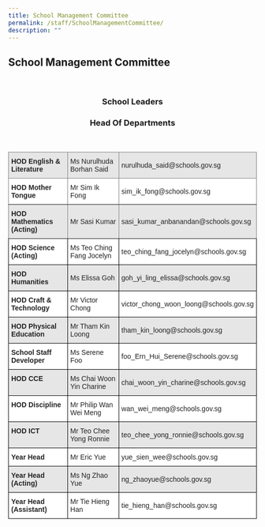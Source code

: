 ```yaml
---
title: School Management Committee
permalink: /staff/SchoolManagementCommittee/
description: ""
---
```

## School Management Committee 
<br>

### <center> School Leaders </centers>

### <center> Head Of Departments </center>
<br>
<style type="text/css">
.tg  {border-collapse:collapse;border-spacing:0;}
.tg td{border-color:black;border-style:solid;border-width:1px;font-family:Arial, sans-serif;font-size:14px;
  overflow:hidden;padding:10px 5px;word-break:normal;}
.tg th{border-color:black;border-style:solid;border-width:1px;font-family:Arial, sans-serif;font-size:14px;
  font-weight:normal;overflow:hidden;padding:10px 5px;word-break:normal;}
.tg .tg-l2bf{background-color:#FFF;color:#222;font-weight:bold;text-align:left;vertical-align:top}
.tg .tg-h5mn{background-color:#E6E6E6;color:#222;text-align:left;vertical-align:middle}
.tg .tg-6nwc{background-color:#E6E6E6;border-color:inherit;color:#222;text-align:left;vertical-align:middle}
.tg .tg-zqst{background-color:#E6E6E6;border-color:inherit;color:#222;font-weight:bold;text-align:left;vertical-align:top}
.tg .tg-0f6e{background-color:#FFF;border-color:inherit;color:#222;font-weight:bold;text-align:left;vertical-align:top}
.tg .tg-k81l{background-color:#FFF;border-color:inherit;color:#222;text-align:left;vertical-align:middle}
.tg .tg-1ppo{background-color:#FFF;color:#222;text-align:left;vertical-align:middle}
.tg .tg-rs0e{background-color:#E6E6E6;color:#222;font-weight:bold;text-align:left;vertical-align:top}
</style>
<table class="tg">
<thead>
  <tr>
    <th class="tg-zqst"><span style="font-weight:bold">HOD English &amp; Literature</span></th>
    <th class="tg-6nwc">Ms Nurulhuda Borhan Said</th>
    <th class="tg-6nwc">nurulhuda_said@schools.gov.sg</th>
  </tr>
</thead>
<tbody>
  <tr>
    <td class="tg-0f6e"><span style="font-weight:bold">HOD Mother Tongue</span></td>
    <td class="tg-k81l">Mr Sim Ik Fong</td>
    <td class="tg-k81l">sim_ik_fong@schools.gov.sg</td>
  </tr>
  <tr>
    <td class="tg-zqst"><span style="font-weight:bold">HOD Mathematics (Acting)</span></td>
    <td class="tg-6nwc">Mr Sasi Kumar</td>
    <td class="tg-6nwc">sasi_kumar_anbanandan@schools.gov.sg</td>
  </tr>
  <tr>
    <td class="tg-l2bf"><span style="font-weight:bold">HOD Science (Acting)</span></td>
    <td class="tg-1ppo">Ms Teo Ching Fang Jocelyn</td>
    <td class="tg-1ppo">teo_ching_fang_jocelyn@schools.gov.sg</td>
  </tr>
  <tr>
    <td class="tg-rs0e"><span style="font-weight:bold">HOD Humanities</span></td>
    <td class="tg-h5mn">Ms Elissa Goh</td>
    <td class="tg-h5mn">goh_yi_ling_elissa@schools.gov.sg</td>
  </tr>
  <tr>
    <td class="tg-l2bf"><span style="font-weight:bold">HOD Craft &amp; Technology</span></td>
    <td class="tg-1ppo">Mr Victor Chong </td>
    <td class="tg-1ppo">victor_chong_woon_loong@schools.gov.sg</td>
  </tr>
  <tr>
    <td class="tg-rs0e"><span style="font-weight:bold">HOD Physical Education</span></td>
    <td class="tg-h5mn">Mr Tham Kin Loong</td>
    <td class="tg-h5mn">tham_kin_loong@schools.gov.sg</td>
  </tr>
  <tr>
    <td class="tg-l2bf"><span style="font-weight:bold">School Staff Developer</span></td>
    <td class="tg-1ppo">Ms Serene Foo</td>
    <td class="tg-1ppo">foo_Ern_Hui_Serene@schools.gov.sg</td>
  </tr>
  <tr>
    <td class="tg-rs0e"><span style="font-weight:bold">HOD CCE </span></td>
    <td class="tg-h5mn">Ms Chai Woon Yin Charine</td>
    <td class="tg-h5mn">chai_woon_yin_charine@schools.gov.sg</td>
  </tr>
  <tr>
    <td class="tg-l2bf"><span style="font-weight:bold">HOD Discipline</span></td>
    <td class="tg-1ppo">Mr Philip Wan Wei Meng</td>
    <td class="tg-1ppo">wan_wei_meng@schools.gov.sg</td>
  </tr>
  <tr>
    <td class="tg-rs0e"><span style="font-weight:bold">HOD ICT</span></td>
    <td class="tg-h5mn">Mr Teo Chee Yong Ronnie</td>
    <td class="tg-h5mn">teo_chee_yong_ronnie@schools.gov.sg</td>
  </tr>
  <tr>
    <td class="tg-l2bf"><span style="font-weight:bold">Year Head </span></td>
    <td class="tg-1ppo">Mr Eric Yue</td>
    <td class="tg-1ppo"> yue_sien_wee@schools.gov.sg</td>
  </tr>
  <tr>
    <td class="tg-rs0e"><span style="font-weight:bold">Year Head (Acting)</span></td>
    <td class="tg-h5mn">Ms Ng Zhao Yue</td>
    <td class="tg-h5mn">ng_zhaoyue@schools.gov.sg</td>
  </tr>
  <tr>
    <td class="tg-l2bf"><span style="font-weight:bold">Year Head (Assistant)</span></td>
    <td class="tg-1ppo">Mr Tie Hieng Han</td>
    <td class="tg-1ppo">tie_hieng_han@schools.gov.sg</td>
  </tr>
</tbody>
</table>